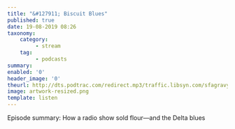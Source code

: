 ```yaml
---
title: "&#127911; Biscuit Blues"
published: true
date: 19-08-2019 08:26
taxonomy:
    category:
         - stream
    tag:
         - podcasts
summary:
enabled: '0'
header_image: '0'
theurl: http://dts.podtrac.com/redirect.mp3/traffic.libsyn.com/sfagravy/King20Biscuit20Time_FINAL20FINAL.mp3?dest-id=228971
image: artwork-resized.png
template: listen
---
```

 
Episode summary: How a radio show sold flour—and the Delta blues
